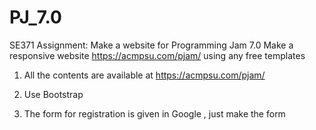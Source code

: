 # PJ_7.0
SE371 Assignment:
Make a website for Programming Jam 7.0
Make a responsive website https://acmpsu.com/pjam/ using any free templates



1. All the contents are available at https://acmpsu.com/pjam/

2. Use Bootstrap

3. The form for registration is given in Google , just make the form
